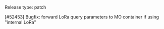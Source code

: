 Release type: patch

[#52453] Bugfix: forward LoRa query parameters to MO container if using "internal LoRa"
